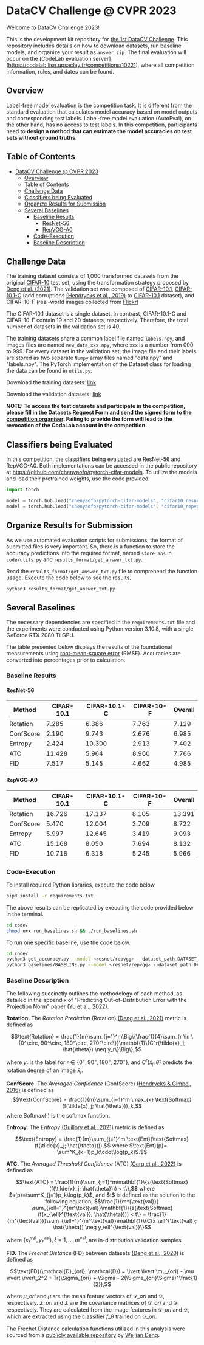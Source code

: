 # DataCV Challenge @ CVPR 2023

Welcome to DataCV Challenge 2023!

This is the development kit repository for [the 1st DataCV Challenge](https://sites.google.com/view/vdu-cvpr23/competition?authuser=0). This repository includes details on how to download datasets, run baseline models, and organize your result as `answer.zip`. The final evaluation will occur on the [CodeLab evaluation server] (https://codalab.lisn.upsaclay.fr/competitions/10221), where all competition information, rules, and dates can be found.

## Overview
Label-free model evaluation is the competition task. It is different from the standard evaluation that calculates model accuracy based on model outputs and corresponding test labels. Label-free model evaluation (AutoEval), on the other hand, has no access to test labels. In this competition, participants need to **design a method that can estimate the model accuracies on test sets without ground truths**.

## Table of Contents

- [DataCV Challenge @ CVPR 2023](#datacv-challenge--cvpr-2023)
	- [Overview](#overview)
	- [Table of Contents](#table-of-contents)
	- [Challenge Data](#challenge-data)
	- [Classifiers being Evaluated](#classifiers-being-evaluated)
	- [Organize Results for Submission](#organize-results-for-submission)
	- [Several Baselines](#several-baselines)
		- [Baseline Results](#baseline-results)
			- [ResNet-56](#resnet-56)
			- [RepVGG-A0](#repvgg-a0)
		- [Code-Execution](#code-execution)
		- [Baseline Description](#baseline-description)

## Challenge Data
The training dataset consists of 1,000 transformed datasets from the original [CIFAR-10](https://www.cs.toronto.edu/~kriz/cifar.html) test set, using the transformation strategy proposed by [Deng et al. (2021)](https://arxiv.org/abs/2007.02915). The validation set was composed of [CIFAR-10.1](https://github.com/modestyachts/CIFAR-10.1), [CIFAR-10.1-C](https://github.com/hendrycks/robustness) (add corruptions [(Hendrycks et al., 2019)](https://arxiv.org/abs/1903.12261) to [CIFAR-10.1](https://github.com/modestyachts/CIFAR-10.1) dataset), and CIFAR-10-F (real-world images collected from [Flickr](https://www.flickr.com))

The CIFAR-10.1 dataset is a single dataset. In contrast, CIFAR-10.1-C and CIFAR-10-F contain 19 and 20 datasets, respectively. Therefore, the total number of datasets in the validation set is 40.

The training datasets share a common label file named `labels.npy`, and images files are named `new_data_xxx.npy`, where `xxx` is a number from 000 to 999. For every dataset in the validation set, the image file and their labels are stored as two separate `Numpy` array files named "data.npy" and "labels.npy". The PyTorch implementation of the Dataset class for loading the data can be found in `utils.py`.

Download the training datasets: [link](https://anu365-my.sharepoint.com/:u:/g/personal/u7136359_anu_edu_au/Eb9yO_Qg41lOkoRS7P6gmqMBk5Q6A2gCV8YbRbuLpB8NwQ?e=WO3Gqi)

Download the validation datasets: [link](https://anu365-my.sharepoint.com/:u:/g/personal/u7136359_anu_edu_au/Edg83yRxM9BPonPP22suB_IBrHlKYV5bOn4VK-c5RZ8dtQ?e=kExXEm)

**NOTE: To access the test datasets and participate in the competition, please fill in the [Datasets Request Form](https://anu365-my.sharepoint.com/:b:/g/personal/u7136359_anu_edu_au/ERz4ANQ1A31PvJKgd3mNxr8B1F4e0zfaZL3P_NLOvKrivg?e=lG7mkL) and send the signed form to [the competition organiser](mailto:datacvchallenge2023@gmail.com;VDU2023@gmail.com). Failing to provide the form will lead to the revocation of the CodaLab account in the competition.**

## Classifiers being Evaluated
In this competition, the classifiers being evaluated are ResNet-56 and RepVGG-A0. Both implementations can be accessed in the public repository at https://github.com/chenyaofo/pytorch-cifar-models. To utilize the models and load their pretrained weights, use the code provided.
```python
import torch

model = torch.hub.load("chenyaofo/pytorch-cifar-models", "cifar10_resnet56"， pretrained=True)
model = torch.hub.load("chenyaofo/pytorch-cifar-models", "cifar10_repvgg_a0", pretrained=True)
```

## Organize Results for Submission
As we use automated evaluation scripts for submissions, the format of submitted files is very important. So, there is a function to store the accuracy predictions into the required format, named `store_ans` in `code/utils.py` and `results_format/get_answer_txt.py`.

Read the `results_format/get_answer_txt.py` file to comprehend the function usage. Execute the code below to see the results.

```bash
python3 results_format/get_answer_txt.py
```

## Several Baselines
The necessary dependencies are specified in the `requirements.txt` file and the experiments were conducted using Python version 3.10.8, with a single GeForce RTX 2080 Ti GPU.

The table presented below displays the results of the foundational measurements using [root-mean-square error](https://en.wikipedia.org/wiki/Root-mean-square_deviation) (RMSE). Accuracies are converted into percentages prior to calculation.

### Baseline Results
#### ResNet-56

| Method    | CIFAR-10.1 |  CIFAR-10.1-C | CIFAR-10-F  |  Overall   |
| --------  | ---- | ---- | ---- | ------ |
| Rotation  | 7.285  | 6.386  | 7.763  | 7.129  |
| ConfScore | 2.190  | 9.743  | 2.676  | 6.985  |
| Entropy   | 2.424  | 10.300 | 2.913  | 7.402  |
| ATC       | 11.428 | 5.964  | 8.960  | 7.766  |
| FID       | 7.517  | 5.145  | 4.662  | 4.985  |

#### RepVGG-A0

| Method    | CIFAR-10.1 |  CIFAR-10.1-C | CIFAR-10-F  |  Overall   |
| --------  | ---- | ---- | ---- | ------ |
| Rotation  | 16.726 | 17.137 | 8.105 | 13.391 |
| ConfScore | 5.470  | 12.004 | 3.709 | 8.722  |
| Entropy   | 5.997  | 12.645 | 3.419 | 9.093  |
| ATC       | 15.168 | 8.050  | 7.694 | 8.132  |
| FID       | 10.718 | 6.318  | 5.245 | 5.966  |

### Code-Execution
To install required Python libraries, execute the code below.
```bash
pip3 install -r requirements.txt
```
The above results can be replicated by executing the code provided below in the terminal.
```bash
cd code/
chmod u+x run_baselines.sh && ./run_baselines.sh
```
To run one specific baseline, use the code below.
```bash
cd code/
python3 get_accuracy.py --model <resnet/repvgg> --dataset_path DATASET_PATH
python3 baselines/BASELINE.py --model <resnet/repvgg> --dataset_path DATASET_PATH
```

###  Baseline Description
The following succinctly outlines the methodology of each method, as detailed in the appendix of "Predicting Out-of-Distribution Error with the Projection Norm" paper [(Yu et al., 2022)](https://arxiv.org/abs/2202.05834).

**Rotation.** The *Rotation Prediction* (Rotation) [(Deng et al., 2021)](https://arxiv.org/abs/2106.05961) metric is defined as
```math
\text{Rotation} = \frac{1}{m}\sum_{j=1}^m\Big\{\frac{1}{4}\sum_{r \in \{0^\circ, 90^\circ, 180^\circ, 270^\circ\}}\mathbf{1}\{C^r(\tilde{x}_j; \hat{\theta}) \neq y_r\}\Big\},
```
where $y_r$ is the label for $r \in \lbrace 0^{\circ}, 90^{\circ}, 180^{\circ}, 270^{\circ} \rbrace$, and $C^r(\tilde{x}_j; \hat{\theta})$ predicts the rotation degree of an image $\tilde{x}_j$.

**ConfScore.** The *Averaged Confidence* (ConfScore) [(Hendrycks & Gimpel, 2016)](https://arxiv.org/abs/1610.02136) is defined as
$$\text{ConfScore} = \frac{1}{m}\sum_{j=1}^m \max_{k} \text{Softmax}(f(\tilde{x}_j; \hat{\theta}))_k,$$
where $\text{Softmax}(\cdot)$ is the softmax function.

**Entropy.** The *Entropy* [(Guillory et al., 2021)](https://arxiv.org/abs/2107.03315) metric is defined as
```math
\text{Entropy} = \frac{1}{m}\sum_{j=1}^m \text{Ent}(\text{Softmax}(f(\tilde{x}_j; \hat{\theta}))),$$
where $\text{Ent}(p)=-\sum^K_{k=1}p_k\cdot\log(p_k)$.
```

**ATC.** The *Averaged Threshold Confidence* (ATC) [(Garg et al., 2022)](https://arxiv.org/abs/2201.04234) is defined as
```math
\text{ATC} = \frac{1}{m}\sum_{j=1}^m\mathbf{1}\{s(\text{Softmax}(f(\tilde{x}_j; \hat{\theta}))) < t\},$$
where $s(p)=\sum^K_{j=1}p_k\log(p_k)$, and $t$ is defined as the solution to the following equation,
$$\frac{1}{m^{\text{val}}} \sum_{\ell=1}^{m^\text{val}}\mathbf{1}\{s(\text{Softmax}(f(x_{\ell}^{\text{val}}; \hat{\theta}))) < t\} = \frac{1}{m^{\text{val}}}\sum_{\ell=1}^{m^\text{val}}\mathbf{1}\{C(x_\ell^{\text{val}}; \hat{\theta}) \neq y_\ell^{\text{val}}\}
```
where $(x_\ell^{\text{val}}, y_\ell^{\text{val}}), \ell=1,\dots, m^{\text{val}}$, are in-distribution validation samples.

**FID.** The *Frechet Distance* (FD) between datasets [(Deng et al., 2020)](https://arxiv.org/abs/2007.02915) is defined as
```math
\text{FD}(\mathcal{D}_{ori}, \mathcal{D}) = \lvert \lvert \mu_{ori} - \mu \rvert \rvert_2^2 + Tr(\Sigma_{ori} + \Sigma - 2(\Sigma_{ori}\Sigma)^\frac{1}{2}),
```
where $\mu\_{ori}$ and $\mu$ are the mean feature vectors of $\mathcal{D}\_{ori}$ and $\mathcal{D}$, respectively. $\Sigma\_{ori}$ and $\Sigma$ are the covariance matrices of $\mathcal{D}\_{ori}$ and $\mathcal{D}$, respectively. They are calculated from the image features in $\mathcal{D}\_{ori}$ and $\mathcal{D}$, which are extracted using the classifier $f\_{\theta}$ trained on $\mathcal{D}\_{ori}$.

The Frechet Distance calculation functions utilized in this analysis were sourced from a [publicly available repository](https://github.com/Simon4Yan/Meta-set) by [Weijian Deng](https://github.com/Simon4Yan).
